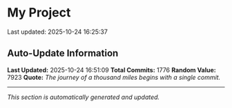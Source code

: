 # My Project


Last updated: 2025-10-24 16:25:37























































































































































































































































































































































































































































































































































































































































































































































































































































































































































































































































































































































































































































































































































































































































































































































































































































































































































































































































































































































































































































































































































































































































## Auto-Update Information

**Last Updated:** 2025-10-24 16:51:09
**Total Commits:** 1776
**Random Value:** 7923
**Quote:** _The journey of a thousand miles begins with a single commit._

---
_This section is automatically generated and updated._